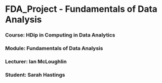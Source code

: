 # FDA_Project - Fundamentals of Data Analysis

### Course: HDip in Computing in Data Analytics
### Module:  Fundamentals of Data Analysis
### Lecturer: Ian McLoughlin
### Student: Sarah Hastings



